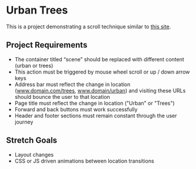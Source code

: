 # Urban Trees

This is a project demonstrating a scroll technique similar to [this site](https://www.chelseacollective.com/).

## Project Requirements

- The container titled “scene” should be replaced with different content (urban or trees)
- This action must be triggered by mouse wheel scroll or up / down arrow keys
- Address bar must reflect the change in location (www.domain.com/trees, www.domain/urban) and visiting these URLs should bounce the user to that location
- Page title must reflect the change in location ("Urban" or "Trees")
- Forward and back buttons must work successfully
- Header and footer sections must remain constant through the user journey

## Stretch Goals

- Layout changes
- CSS or JS driven animations between location transitions
